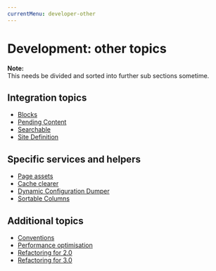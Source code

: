 ```yaml
---
currentMenu: developer-other
---
```

# Development: other topics

**Note:**  
This needs be divided and sorted into further sub sections sometime.

## Integration topics

- [Blocks](Blocks.md)
- [Pending Content](PendingContent.md)
- [Searchable](Searchable.md)
- [Site Definition](SiteDefinition.md)

## Specific services and helpers

- [Page assets](Assets.md)
- [Cache clearer](CacheClearer.md)
- [Dynamic Configuration Dumper](DynamicConfigDumper.md)
- [Sortable Columns](SortableColumns.md)

## Additional topics

- [Conventions](conventions.md)
- [Performance optimisation](Performance.md)
- [Refactoring for 2.0](Refactoring_2.md)
- [Refactoring for 3.0](Refactoring_3.md)
